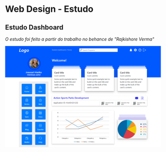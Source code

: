 # Web Design - Estudo
## Estudo Dashboard
*O estudo foi feito a partir do trabalho no behance de "Rajkishore Verma"*

![](https://github.com/jenifferazevedo/Dashboard_Ui/blob/master/Dashboard%20Ui.png)
